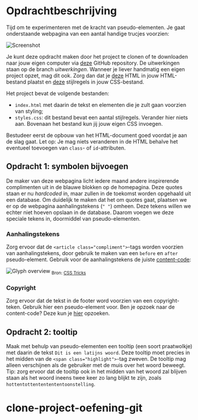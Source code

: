 # Opdrachtbeschrijving

Tijd om te experimenteren met de kracht van pseudo-elementen. Je gaat onderstaande webpagina van een aantal handige trucjes voorzien:

![Screenshot](./assets/screenshot.png)

Je kunt deze opdracht maken door het project te clonen of te downloaden naar jouw eigen computer via [deze](https://github.com/hogeschoolnovi/frontend-css-pseudo-tooltip) GitHub repository. De uitwerkingen staan op de branch *uitwerkingen*. Wanneer je liever handmatig een eigen project opzet, mag dit ook. Zorg dan dat je [deze](https://github.com/hogeschoolnovi/frontend-css-pseudo-tooltip/blob/master/index.html) HTML in jouw HTML-bestand plaatst en [deze]() stijlregels in jouw CSS-bestand.

Het project bevat de volgende bestanden:

- `index.html` met daarin de tekst en elementen die je zult gaan voorzien van styling;
- `styles.css`: dit bestand bevat een aantal stijlregels. Verander hier niets aan. Bovenaan het bestand kun jij jouw eigen CSS invoegen. 

Bestudeer eerst de opbouw van het HTML-document goed voordat je aan de slag gaat. Let op: Je mag niets veranderen in de HTML behalve het eventueel toevoegen van `class`- of `id`-attributen.

## Opdracht 1: symbolen bijvoegen
De maker van deze webpagina licht iedere maand andere inspirerende complimenten uit in de blauwe blokken op de homepagina. Deze quotes staan er nu _hardcoded_ in, maar zullen in de toekomst worden opgehaald uit een database. Om duidelijk te maken dat het om quotes gaat, plaatsen we er op de webpagina aanhalingstekens (`" "`) omheen. Deze tekens willen we echter niet hoeven opslaan in de database. Daarom voegen we deze speciale tekens in, doormiddel van pseudo-elementen.

### Aanhalingstekens
Zorg ervoor dat de `<article class="compliment">`-tags worden voorzien van aanhalingstekens, door gebruik te maken van een `before` en `after` pseudo-element. Gebruik voor de aanhalingstekens de juiste [content-code](https://css-tricks.com/snippets/html/glyphs/#aa-special-characters):

![Glyph overview](./assets/content-code-css-tricks-table.png)
<sub>Bron: [CSS Tricks](https://css-tricks.com/snippets/html/glyphs/#aa-special-characters) </sub>

### Copyright
Zorg ervoor dat de tekst in de footer word voorzien van een copyright-teken. Gebruik hier een pseudo-element voor. Ben je opzoek naar de content-code? Deze kun je [hier](https://css-tricks.com/snippets/html/glyphs/#aa-latin-1-entity-set-for-html) opzoeken.


## Opdracht 2: tooltip
Maak met behulp van pseudo-elementen een tooltip (een soort praatwolkje) met daarin de tekst `Dit is een latijns woord`. Deze tooltip moet precies in het midden van de `<span class="highlight">`-tag zweven. De tooltip mag alleen verschijnen als de gebruiker met de muis over het woord beweegt. Tip: zorg ervoor dat de tooltip ook in het midden van het woord zal blijven staan als het woord ineens twee keer zo lang blijkt te zijn, zoals `hottentottententententoonstelling`.
# clone-project-oefening-git
